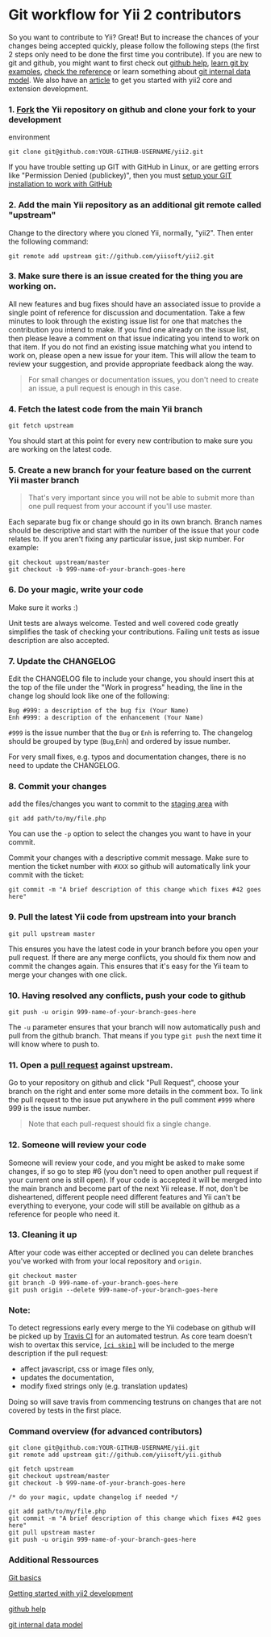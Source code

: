 Git workflow for Yii 2 contributors
===================================

So you want to contribute to Yii? Great! But to increase the chances of your changes being accepted quickly, please
follow the following steps (the first 2 steps only need to be done the first time you contribute). If you are new to git
and github, you might want to first check out [github help](http://help.github.com/), [learn git by examples](http://try.github.io/levels/1/challenges/1), [check the reference](http://git-scm.com/docs)
or learn something about [git internal data model](http://nfarina.com/post/9868516270/git-is-simpler). We also have an [article](https://github.com/yiisoft/yii2/blob/master/docs/internals/getting-started.md) to get you started with yii2 core and extension development.

### 1. [Fork](http://help.github.com/fork-a-repo/) the Yii repository on github and clone your fork to your development
environment

```
git clone git@github.com:YOUR-GITHUB-USERNAME/yii2.git
```

If you have trouble setting up GIT with GitHub in Linux, or are getting errors like "Permission Denied (publickey)",
then you must [setup your GIT installation to work with GitHub](http://help.github.com/linux-set-up-git/)

### 2. Add the main Yii repository as an additional git remote called "upstream"

Change to the directory where you cloned Yii, normally, "yii2". Then enter the following command:

```
git remote add upstream git://github.com/yiisoft/yii2.git
```

### 3. Make sure there is an issue created for the thing you are working on.

All new features and bug fixes should have an associated issue to provide a single point of reference for discussion
and documentation. Take a few minutes to look through the existing issue list for one that matches the contribution you
intend to make. If you find one already on the issue list, then please leave a comment on that issue indicating you
intend to work on that item. If you do not find an existing issue matching what you intend to work on, please open a
new issue for your item. This will allow the team to review your suggestion, and provide appropriate feedback along
the way.

> For small changes or documentation issues, you don't need to create an issue, a pull request is enough in this case.

### 4. Fetch the latest code from the main Yii branch

```
git fetch upstream
```

You should start at this point for every new contribution to make sure you are working on the latest code.

### 5. Create a new branch for your feature based on the current Yii master branch

> That's very important since you will not be able to submit more than one pull request from your account if you'll
  use master.

Each separate bug fix or change should go in its own branch. Branch names should be descriptive and start with
the number of the issue that your code relates to. If you aren't fixing any particular issue, just skip number.
For example:

```
git checkout upstream/master
git checkout -b 999-name-of-your-branch-goes-here
```

### 6. Do your magic, write your code

Make sure it works :)

Unit tests are always welcome. Tested and well covered code greatly simplifies the task of checking your contributions.
Failing unit tests as issue description are also accepted.

### 7. Update the CHANGELOG

Edit the CHANGELOG file to include your change, you should insert this at the top of the file under the
"Work in progress" heading, the line in the change log should look like one of the following:

```
Bug #999: a description of the bug fix (Your Name)
Enh #999: a description of the enhancement (Your Name)
```

`#999` is the issue number that the `Bug` or `Enh` is referring to.
The changelog should be grouped by type (`Bug`,`Enh`) and ordered by issue number.

For very small fixes, e.g. typos and documentation changes, there is no need to update the CHANGELOG.

### 8. Commit your changes

add the files/changes you want to commit to the [staging area](http://gitref.org/basic/#add) with

```
git add path/to/my/file.php
```

You can use the `-p` option to select the changes you want to have in your commit.

Commit your changes with a descriptive commit message. Make sure to mention the ticket number with `#XXX` so github will
automatically link your commit with the ticket:

```
git commit -m "A brief description of this change which fixes #42 goes here"
```

### 9. Pull the latest Yii code from upstream into your branch

```
git pull upstream master
```

This ensures you have the latest code in your branch before you open your pull request. If there are any merge conflicts,
you should fix them now and commit the changes again. This ensures that it's easy for the Yii team to merge your changes
with one click.

### 10. Having resolved any conflicts, push your code to github

```
git push -u origin 999-name-of-your-branch-goes-here
```

The `-u` parameter ensures that your branch will now automatically push and pull from the github branch. That means
if you type `git push` the next time it will know where to push to.

### 11. Open a [pull request](http://help.github.com/send-pull-requests/) against upstream.

Go to your repository on github and click "Pull Request", choose your branch on the right and enter some more details
in the comment box. To link the pull request to the issue put anywhere in the pull comment `#999` where 999 is the
issue number.

> Note that each pull-request should fix a single change.

### 12. Someone will review your code

Someone will review your code, and you might be asked to make some changes, if so go to step #6 (you don't need to open
another pull request if your current one is still open). If your code is accepted it will be merged into the main branch
and become part of the next Yii release. If not, don't be disheartened, different people need different features and Yii
can't be everything to everyone, your code will still be available on github as a reference for people who need it.

### 13. Cleaning it up

After your code was either accepted or declined you can delete branches you've worked with from your local repository
and `origin`.

```
git checkout master
git branch -D 999-name-of-your-branch-goes-here
git push origin --delete 999-name-of-your-branch-goes-here
```

### Note:

To detect regressions early every merge to the Yii codebase on github will be picked up by
[Travis CI](http://travis-ci.org) for an automated testrun. As core team doesn't wish to overtax this service,
[`[ci skip]`](http://about.travis-ci.org/docs/user/how-to-skip-a-build/) will be included to the merge description if
the pull request:

* affect javascript, css or image files only,
* updates the documentation,
* modify fixed strings only (e.g. translation updates)

Doing so will save travis from commencing testruns on changes that are not covered by tests in the first place.

### Command overview (for advanced contributors)

```
git clone git@github.com:YOUR-GITHUB-USERNAME/yii.git
git remote add upstream git://github.com/yiisoft/yii.github
```

```
git fetch upstream
git checkout upstream/master
git checkout -b 999-name-of-your-branch-goes-here

/* do your magic, update changelog if needed */

git add path/to/my/file.php
git commit -m "A brief description of this change which fixes #42 goes here"
git pull upstream master
git push -u origin 999-name-of-your-branch-goes-here
```

### Additional Ressources

[Git basics](http://git-scm.com/book/en/Git-Basics)

[Getting started with yii2 development](./docs/internals/getting-started.md)

[github help](http://help.github.com/)

[git internal data model](http://nfarina.com/post/9868516270/git-is-simpler)
